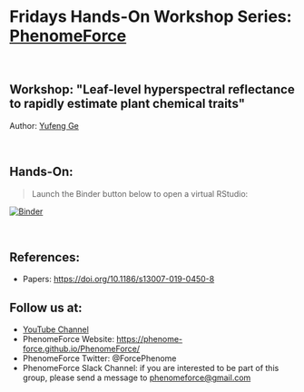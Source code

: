 # Fridays Hands-On Workshop Series: [PhenomeForce](https://phenome-force.github.io/PhenomeForce/)

<br />

## Workshop: "Leaf-level hyperspectral reflectance to rapidly estimate plant chemical traits"

Author: [Yufeng Ge](https://engineering.unl.edu/bse/faculty/yufeng-ge-1/)

<br />

## Hands-On:

> Launch the Binder button below to open a virtual RStudio:

[![Binder](https://mybinder.org/badge_logo.svg)](https://mybinder.org/v2/gh/phenome-force/FIELDimageR-workshop.git/main?urlpath=rstudio)

<br />

## References:

* Papers: https://doi.org/10.1186/s13007-019-0450-8 

## Follow us at:

* [YouTube Channel](https://www.youtube.com/channel/UCJ_ZXrpzvmF4rgSI8W_inyQ)
* PhenomeForce Website: https://phenome-force.github.io/PhenomeForce/
* PhenomeForce Twitter: @ForcePhenome
* PhenomeForce Slack Channel: if you are interested to be part of this group, please send a message to phenomeforce@gmail.com
